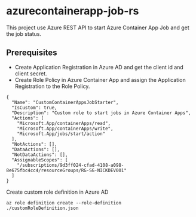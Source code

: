 # azurecontainerapp-job-rs
This project use Azure REST API to start Azure Container App Job and get the job status.

## Prerequisites
- Create Application Registration in Azure AD and get the client id and client secret.
- Create Role Policy in Azure Container App and assign the Application Registration to the Role Policy.
```chatinput
{
  "Name": "CustomContainerAppsJobStarter",
  "IsCustom": true,
  "Description": "Custom role to start jobs in Azure Container Apps",
  "Actions": [
    "Microsoft.App/containerApps/read",
    "Microsoft.App/containerApps/write",
    "Microsoft.App/jobs/start/action" 
  ],
  "NotActions": [],
  "DataActions": [],
  "NotDataActions": [],
  "AssignableScopes": [
    "/subscriptions/9d3ff024-cfad-4108-a098-8e675fbc4cc4/resourceGroups/RG-SG-NICKDEV001"
  ]
}
```
Create custom role definition in Azure AD
```chatinput
az role definition create --role-definition ./customRoleDefinition.json
```

